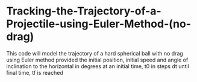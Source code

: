 # Tracking-the-Trajectory-of-a-Projectile-using-Euler-Method-(no-drag)
This code will model the trajectory of a hard spherical ball with no drag using Euler method provided the initial position, initial speed and angle of inclination to the horizontal in degrees at an initial time, t0 in steps dt until final time, tf is reached
